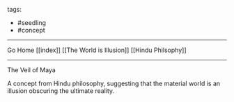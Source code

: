 tags:
- #seedling 
- #concept 
---

Go Home [[index]]
[[The World is Illusion]]
[[Hindu Philsophy]]

---

The Veil of Maya

A concept from Hindu philosophy, suggesting that the material world is an illusion obscuring the ultimate reality.